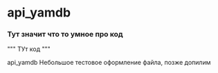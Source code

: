 # api_yamdb

### Тут значит что то умное про код

""" ТУт код """


api_yamdb
Небольшое тестовое оформление файла, позже допилим